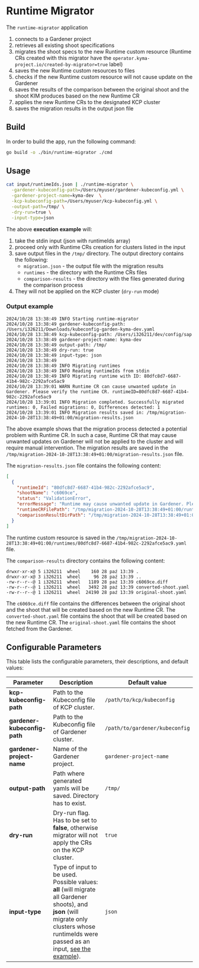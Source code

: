 # Runtime Migrator
The `runtime-migrator` application
1. connects to a Gardener project
2. retrieves all existing shoot specifications
3. migrates the shoot specs to the new Runtime custom resource (Runtime CRs created with this migrator have the `operator.kyma-project.io/created-by-migrator=true` label)
4. saves the new Runtime custom resources to files
5. checks if the new Runtime custom resource will not cause update on the Gardener
6. saves the results of the comparison between the original shoot and the shoot KIM produces based on the new Runtime CR
7. applies the new Runtime CRs to the designated KCP cluster
8. saves the migration results in the output json file

## Build

In order to build the app, run the following command:

```bash
go build -o ./bin/runtime-migrator ./cmd
``` 

## Usage

```bash
cat input/runtimeIds.json | ./runtime-migrator \
  -gardener-kubeconfig-path=/Users/myuser/gardener-kubeconfig.yml \
  -gardener-project-name=kyma-dev  \
  -kcp-kubeconfig-path=/Users/myuser/kcp-kubeconfig.yml \
  -output-path=/tmp/ \
  -dry-run=true \
  -input-type=json
```

The above **execution example** will: 
1. take the stdin input (json with runtimeIds array)
1. proceed only with Runtime CRs creation for clusters listed in the input 
1. save output files in the `/tmp/` directory. The output directory contains the following:
    - `migration.json` - the output file with the migration results
    - `runtimes` - the directory with the Runtime CRs files
    - `comparison-results` - the directory with the files generated during the comparison process
1. They will not be applied on the KCP cluster (`dry-run` mode)


### Output example

```
2024/10/28 13:38:49 INFO Starting runtime-migrator
2024/10/28 13:38:49 gardener-kubeconfig-path: /Users/i326211/Downloads/kubeconfig-garden-kyma-dev.yaml
2024/10/28 13:38:49 kcp-kubeconfig-path: /Users/i326211/dev/config/sap
2024/10/28 13:38:49 gardener-project-name: kyma-dev
2024/10/28 13:38:49 output-path: /tmp/
2024/10/28 13:38:49 dry-run: true
2024/10/28 13:38:49 input-type: json
2024/10/28 13:38:49
2024/10/28 13:38:49 INFO Migrating runtimes
2024/10/28 13:38:49 INFO Reading runtimeIds from stdin
2024/10/28 13:38:49 INFO Migrating runtime with ID: 80dfc8d7-6687-41b4-982c-2292afce5ac9
2024/10/28 13:39:01 WARN Runtime CR can cause unwanted update in Gardener. Please verify the runtime CR. runtimeID=80dfc8d7-6687-41b4-982c-2292afce5ac9
2024/10/28 13:39:01 INFO Migration completed. Successfully migrated runtimes: 0, Failed migrations: 0, Differences detected: 1
2024/10/28 13:39:01 INFO Migration results saved in: /tmp/migration-2024-10-28T13:38:49+01:00/migration-results.json
```

The above example shows that the migration process detected a potential problem with Runtime CR. In such a case, Runtime CR that may cause unwanted updates on Gardener will not be applied to the cluster and will require manual intervention.
The migration results are saved in the `/tmp/migration-2024-10-28T13:38:49+01:00/migration-results.json` file.

The `migration-results.json` file contains the following content:
```json
[
  {
    "runtimeId": "80dfc8d7-6687-41b4-982c-2292afce5ac9",
    "shootName": "c6069ce",
    "status": "ValidationError",
    "errorMessage": "Runtime may cause unwanted update in Gardener. Please verify the runtime CR.",
    "runtimeCRFilePath": "/tmp/migration-2024-10-28T13:38:49+01:00/runtimes/80dfc8d7-6687-41b4-982c-2292afce5ac9.yaml",
    "comparisonResultDirPath": "/tmp/migration-2024-10-28T13:38:49+01:00/comparison-results/80dfc8d7-6687-41b4-982c-2292afce5ac9"
  }
]
```
The runtime custom resource is saved in the `/tmp/migration-2024-10-28T13:38:49+01:00/runtimes/80dfc8d7-6687-41b4-982c-2292afce5ac9.yaml` file. 

The `comparison-results` directory contains the following content:
```
drwxr-xr-x@ 5 i326211  wheel    160 28 paź 13:39 .
drwxr-xr-x@ 3 i326211  wheel     96 28 paź 13:39 ..
-rw-r--r--@ 1 i326211  wheel   1189 28 paź 13:39 c6069ce.diff
-rw-r--r--@ 1 i326211  wheel   3492 28 paź 13:39 converted-shoot.yaml
-rw-r--r--@ 1 i326211  wheel  24190 28 paź 13:39 original-shoot.yaml
```

The `c6069ce.diff` file contains the differences between the original shoot and the shoot that will be created based on the new Runtime CR. The `converted-shoot.yaml` file contains the shoot that will be created based on the new Runtime CR. The `original-shoot.yaml` file contains the shoot fetched from the Gardener.

## Configurable Parameters

This table lists the configurable parameters, their descriptions, and default values:

| Parameter | Description                                                                                                                                                                                                                | Default value                  |
|-----------|----------------------------------------------------------------------------------------------------------------------------------------------------------------------------------------------------------------------------|--------------------------------|
| **kcp-kubeconfig-path** | Path to the Kubeconfig file of KCP cluster.                                                                                                                                                                                | `/path/to/kcp/kubeconfig`      |
| **gardener-kubeconfig-path** | Path to the Kubeconfig file of Gardener cluster.                                                                                                                                                                           | `/path/to/gardener/kubeconfig` |
| **gardener-project-name** | Name of the Gardener project.                                                                                                                                                                                              | `gardener-project-name`        |
| **output-path** | Path where generated yamls will be saved. Directory has to exist.                                                                                                                                                          | `/tmp/`                        |
| **dry-run** | Dry-run flag. Has to be set to **false**, otherwise migrator will not apply the CRs on the KCP cluster.                                                                                                       | `true`                         |
| **input-type** | Type of input to be used. Possible values: **all** (will migrate all Gardener shoots), and **json** (will migrate only clusters whose runtimeIds were passed as an input, [see the example](input/runtimeids_sample.json)). | `json`                         |

